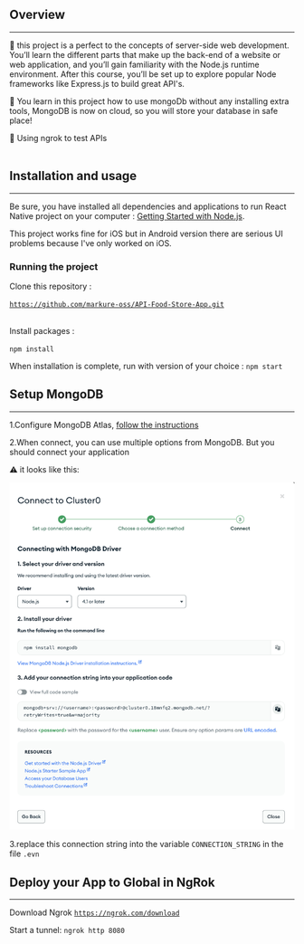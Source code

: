 
## Overview
_________
🚀 this project
is a perfect to the concepts of server-side web development. You’ll learn the different parts that make up the back-end of a website or web application, and you’ll gain familiarity with the Node.js runtime environment. After this course, you’ll be set up to explore popular Node frameworks like Express.js to build great API's.<br>

🚀 You learn in this project how to use mongoDb without any installing extra tools, MongoDB is now on cloud, so you will store your database in safe place!<br>

🚀 Using ngrok to test APIs<br><br>
## Installation and usage
____


Be sure, you have installed all dependencies and applications to run React Native project on your computer : [Getting Started with Node.js](https://nodejs.org/en/docs).<br>

This project works fine for iOS but in Android version there are serious UI problems because I've only worked on iOS.<br>
### Running the project
Clone this repository :<br>

<code>https://github.com/markure-oss/API-Food-Store-App.git </code>
<br>

Install packages :<br>

<code>npm install</code>
<br>

When installation is complete, run with version of your choice :
<code>npm start</code>

## Setup MongoDB
____
1.Configure MongoDB Atlas, [follow the instructions](mongodb.com/cloud/atlas/register)<br>

2.When connect, you can use multiple options from MongoDB. But you should connect your application<br>

⚠️ it looks like this:<br>

![](public/uploads/mongo.png)<br>

3.replace this connection string into the variable <code>CONNECTION_STRING</code> in the file <code>.evn</code>

## Deploy your App to Global in NgRok
____
Download Ngrok 
<code>https://ngrok.com/download </code>

Start a tunnel:
<code>ngrok http 8080</code>
